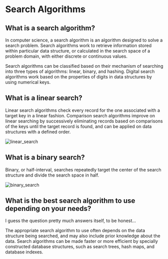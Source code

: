 # Search Algorithms

## What is a search algorithm?

In computer science, a search algorithm is an algorithm designed to solve a search problem. Search algorithms work to retrieve information stored within particular data structure, or calculated in the search space of a problem domain, with either discrete or continuous values.

Search algorithms can be classified based on their mechanism of searching into three types of algorithms: linear, binary, and hashing. Digital search algorithms work based on the properties of digits in data structures by using numerical keys. 

## What is a linear search?

Linear search algorithms check every record for the one associated with a target key in a linear fashion.
Comparison search algorithms improve on linear searching by successively eliminating records based on comparisons of the keys until the target record is found, and can be applied on data structures with a defined order.

![linear_search](https://media.geeksforgeeks.org/wp-content/cdn-uploads/Linear-Search.png)

## What is a binary search?

Binary, or half-interval, searches repeatedly target the center of the search structure and divide the search space in half.

![binary_search](https://media.geeksforgeeks.org/wp-content/uploads/20220309171621/BinarySearch.png)

## What is the best search algorithm to use depending on your needs?

I guess the question pretty much answers itself, to be honest...

The appropriate search algorithm to use often depends on the data structure being searched, and may also include prior knowledge about the data. Search algorithms can be made faster or more efficient by specially constructed database structures, such as search trees, hash maps, and database indexes.


